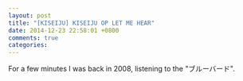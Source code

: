 ```yaml
---
layout: post
title: "[KISEIJU] KISEIJU OP LET ME HEAR"
date: 2014-12-23 22:58:01 +0800
comments: true
categories: 
---
```

For a few minutes I was back in 2008, listening to the "ブルーバード".